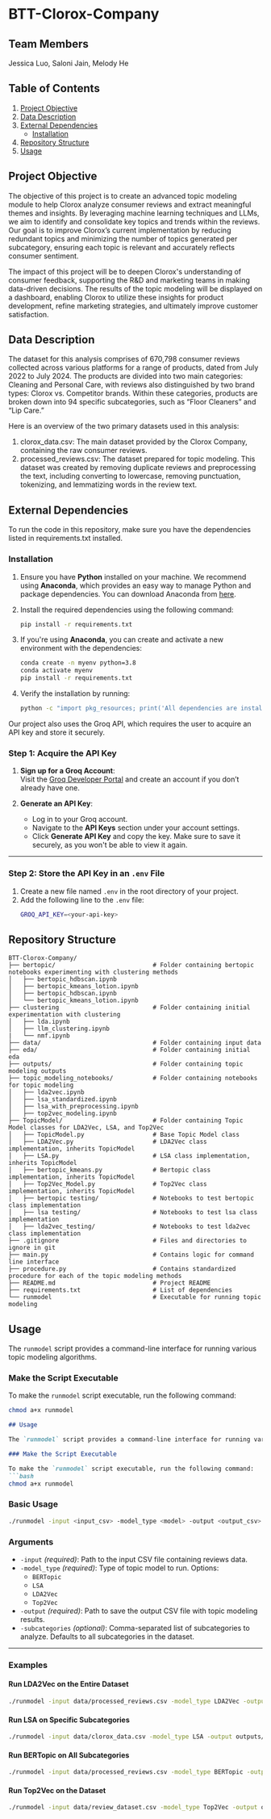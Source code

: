 # BTT-Clorox-Company

## Team Members
Jessica Luo, Saloni Jain, Melody He

## Table of Contents
1. [Project Objective](#project-objective)   
2. [Data Description](#data-description)  
3. [External Dependencies](#external-dependencies)  
   - [Installation](#installation)  
4. [Repository Structure](#repository-structure)  
5. [Usage](#usage)


## Project Objective

The objective of this project is to create an advanced topic modeling module to help Clorox analyze consumer reviews and extract meaningful themes and insights. By leveraging machine learning techniques and LLMs, we aim to identify and consolidate key topics and trends within the reviews. Our goal is to improve Clorox’s current implementation by reducing redundant topics and minimizing the number of topics generated per subcategory, ensuring each topic is relevant and accurately reflects consumer sentiment.

The impact of this project will be to deepen Clorox's understanding of consumer feedback, supporting the R&D and marketing teams in making data-driven decisions. The results of the topic modeling will be displayed on a dashboard, enabling Clorox to utilize these insights for product development, refine marketing strategies, and ultimately improve customer satisfaction.

## Data Description

The dataset for this analysis comprises of 670,798 consumer reviews collected across various platforms for a range of products, dated from July 2022 to July 2024. The products are divided into two main categories: Cleaning and Personal Care, with reviews also distinguished by two brand types: Clorox vs. Competitor brands. Within these categories, products are broken down into 94 specific subcategories, such as “Floor Cleaners” and “Lip Care.”

Here is an overview of the two primary datasets used in this analysis:

1. clorox_data.csv: The main dataset provided by the Clorox Company, containing the raw consumer reviews.
2. processed_reviews.csv: The dataset prepared for topic modeling. This dataset was created by removing duplicate reviews and preprocessing the text, including converting to lowercase, removing punctuation, tokenizing, and lemmatizing words in the review text.

## External Dependencies

To run the code in this repository, make sure you have the dependencies listed in requirements.txt installed.

### Installation

1. Ensure you have **Python** installed on your machine. We recommend using **Anaconda**, which provides an easy way to manage Python and package dependencies. You can download Anaconda from [here](https://www.anaconda.com/products/distribution).

2. Install the required dependencies using the following command:

    ```bash
    pip install -r requirements.txt
    ```

3. If you're using **Anaconda**, you can create and activate a new environment with the dependencies:

    ```bash
    conda create -n myenv python=3.8 
    conda activate myenv
    pip install -r requirements.txt
    ```

4. Verify the installation by running:

    ```bash
    python -c "import pkg_resources; print('All dependencies are installed.')"
    ```

Our project also uses the Groq API, which requires the user to acquire an API key and store it securely.

### Step 1: Acquire the API Key
1. **Sign up for a Groq Account**:  
   Visit the [Groq Developer Portal](https://developer.groq.com/) and create an account if you don’t already have one.

2. **Generate an API Key**:  
   - Log in to your Groq account.
   - Navigate to the **API Keys** section under your account settings.
   - Click **Generate API Key** and copy the key. Make sure to save it securely, as you won't be able to view it again.

---

### Step 2: Store the API Key in an `.env` File
1. Create a new file named `.env` in the root directory of your project.
2. Add the following line to the `.env` file:
   ```bash
   GROQ_API_KEY=<your-api-key>

## Repository Structure

```
BTT-Clorox-Company/
├── bertopic/                           # Folder containing bertopic notebooks experimenting with clustering methods
│   ├── bertopic_hdbscan.ipynb          
│   ├── bertopic_kmeans_lotion.ipynb    
│   ├── bertopic_hdbscan.ipynb         
│   └── bertopic_kmeans_lotion.ipynb    
├── clustering                          # Folder containing initial experimentation with clustering
│   ├── lda.ipynb
│   ├── llm_clustering.ipynb
|   └── nmf.ipynb
├── data/                               # Folder containing input data
├── eda/                                # Folder containing initial eda
├── outputs/                            # Folder containing topic modeling outputs
├── topic_modeling_notebooks/           # Folder containing notebooks for topic modeling
│   ├── lda2vec.ipynb
│   ├── lsa_standardized.ipynb
│   ├── lsa_with_preprocessing.ipynb
│   ├── top2vec_modeling.ipynb 
├── TopicModel/                         # Folder containing Topic Model classes for LDA2Vec, LSA, and Top2Vec
│   ├── TopicModel.py                   # Base Topic Model class
│   ├── LDA2Vec.py                      # LDA2Vec class implementation, inherits TopicModel
│   ├── LSA.py                          # LSA class implementation, inherits TopicModel
│   ├── bertopic_kmeans.py              # Bertopic class implementation, inherits TopicModel
│   ├── Top2Vec_Model.py                # Top2Vec class implementation, inherits TopicModel
│   ├── bertopic testing/               # Notebooks to test bertopic class implementation
│   ├── lsa testing/                    # Notebooks to test lsa class implementation
│   ├── lda2vec_testing/                # Notebooks to test lda2vec class implementation
├── .gitignore                          # Files and directories to ignore in git
├── main.py                             # Contains logic for command line interface
├── procedure.py                        # Contains standardized procedure for each of the topic modeling methods
├── README.md                           # Project README 
├── requirements.txt                    # List of dependencies
└── runmodel                            # Executable for running topic modeling
```

## Usage

The `runmodel` script provides a command-line interface for running various topic modeling algorithms.

### Make the Script Executable

To make the `runmodel` script executable, run the following command:
```bash
chmod a+x runmodel
```

```markdown
## Usage

The `runmodel` script provides a command-line interface for running various topic modeling algorithms.

### Make the Script Executable

To make the `runmodel` script executable, run the following command:
```bash
chmod a+x runmodel
```

### Basic Usage

```bash
./runmodel -input <input_csv> -model_type <model> -output <output_csv> [-subcategories <subcategory_list>]
```

### Arguments

- `-input` *(required)*: Path to the input CSV file containing reviews data.
- `-model_type` *(required)*: Type of topic model to run. Options:
  - `BERTopic`
  - `LSA`
  - `LDA2Vec`
  - `Top2Vec`
- `-output` *(required)*: Path to save the output CSV file with topic modeling results.
- `-subcategories` *(optional)*: Comma-separated list of subcategories to analyze. Defaults to all subcategories in the dataset.

---

### Examples

#### Run LDA2Vec on the Entire Dataset
```bash
./runmodel -input data/processed_reviews.csv -model_type LDA2Vec -output outputs/lda2vec_output.csv
```

#### Run LSA on Specific Subcategories
```bash
./runmodel -input data/clorox_data.csv -model_type LSA -output outputs/lsa_output.csv -subcategories "WOOD/FURNITURE/DUST"
```

#### Run BERTopic on All Subcategories
```bash
./runmodel -input data/processed_reviews.csv -model_type BERTopic -output outputs/bertopic_output.csv
```

#### Run Top2Vec on the Dataset
```bash
./runmodel -input data/review_dataset.csv -model_type Top2Vec -output outputs/top2vec_output.csv
```
```

